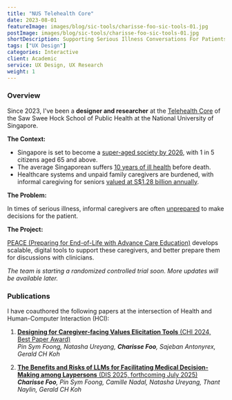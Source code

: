 ```yaml
---
title: "NUS Telehealth Core"
date: 2023-08-01
featureImage: images/blog/sic-tools/charisse-foo-sic-tools-01.jpg
postImage: images/blog/sic-tools/charisse-foo-sic-tools-01.jpg
shortDescription: Supporting Serious Illness Conversations For Patients and Families
tags: ["UX Design"]
categories: Interactive
client: Academic
service: UX Design, UX Research
weight: 1
---
```


### Overview

Since 2023, I've been a **designer and researcher** at the [Telehealth Core](https://medicine.nus.edu.sg/nuhscg/core-facilities/telehealth-core/about-us/) of the Saw Swee Hock School of Public Health at the National University of Singapore.

**The Context:**
- Singapore is set to become a [super-aged society by 2026](https://www.straitstimes.com/singapore/initiatives-in-place-to-help-tackle-ageing-as-s-pore-nears-super-aged-status-in-2026-ong-ye-kung), with 1 in 5 citizens aged 65 and above.
- The average Singaporean suffers [10 years of ill health](https://www.moh.gov.sg/newsroom/speech-by-mr-ong-ye-kung-minister-for-health-at-the-3rd-centre-for-research-on-successful-ageing-symposium-on-thursday-12-october-2023-945am) before death.
- Healthcare systems and unpaid family caregivers are burdened, with informal caregiving for seniors [valued at S$1.28 billion annually](https://www.duke-nus.edu.sg/newshub/media-coverage/informal-caregiving-for-seniors-valued-at-s1.28-billion-annually).


**The Problem:**

In times of serious illness, informal caregivers are often [unprepared](https://pubmed.ncbi.nlm.nih.gov/35076297/) to make decisions for the patient.

**The Project:** 

[PEACE (Preparing for End-of-Life with Advance Care Education)](https://medicine.nus.edu.sg/nuhscg/telehealth-cores-proposal-for-peace-awarded-3-2m-grant-from-the-nic-grant-call-on-caregiving-ecosystems-careeco/) develops scalable, digital tools to support these caregivers, and better prepare them for discussions with clinicians. 

_The team is starting a randomized controlled trial soon. More updates will be available later._

### Publications

I have coauthored the following papers at the intersection of Health and Human-Computer Interaction (HCI):

1. [**Designing for Caregiver-facing Values Elicitation Tools** (CHI 2024, Best Paper Award)](https://dl.acm.org/doi/10.1145/3613904.3642214)  
_Pin Sym Foong, Natasha Ureyang, **Charisse Foo**, Sajeban Antonyrex, Gerald CH Koh_

2. [**The Benefits and Risks of LLMs for Facilitating Medical Decision-Making among Laypersons** (DIS 2025, forthcoming July 2025)](https://programs.sigchi.org/dis/2025/program/content/200547)  
_**Charisse Foo**, Pin Sym Foong, Camille Nadal, Natasha Ureyang,  Thant Naylin, Gerald CH Koh_ 